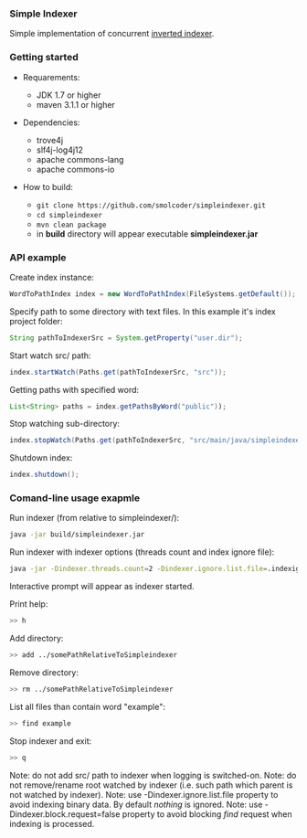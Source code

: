 ### Simple Indexer ###

Simple implementation of concurrent [inverted indexer](http://en.wikipedia.org/wiki/Inverted_index).

### Getting started ###

* Requarements:
    * JDK 1.7 or higher
    * maven 3.1.1 or higher

* Dependencies:
    * trove4j
    * slf4j-log4j12
    * apache commons-lang
    * apache commons-io

* How to build:
    * `git clone https://github.com/smolcoder/simpleindexer.git`
    * `cd simpleindexer`
    *  `mvn clean package`
    * in **build** directory will appear executable **simpleindexer.jar**

### API example ###
Create index instance:
```java
WordToPathIndex index = new WordToPathIndex(FileSystems.getDefault());
```
Specify path to some directory with text files. In this example it's index project folder:
```java
String pathToIndexerSrc = System.getProperty("user.dir");
```
Start watch src/ path:
```java
index.startWatch(Paths.get(pathToIndexerSrc, "src"));
```
Getting paths with specified word:
```java
List<String> paths = index.getPathsByWord("public"));
```
Stop watching sub-directory:
```java
index.stopWatch(Paths.get(pathToIndexerSrc, "src/main/java/simpleindexer/fs"));
```
Shutdown index:
```java
index.shutdown();
```
### Comand-line usage exapmle ####
Run indexer (from relative to simpleindexer/):
```bash
java -jar build/simpleindexer.jar
```
Run indexer with indexer options (threads count and index ignore file):
```bash
java -jar -Dindexer.threads.count=2 -Dindexer.ignore.list.file=.indexignore build/simpleindexer.jar
```
Interactive prompt will appear as indexer started.

Print help:
```bash
>> h
```

Add directory:
```bash
>> add ../somePathRelativeToSimpleindexer
```

Remove directory:
```bash
>> rm ../somePathRelativeToSimpleindexer
```

List all files than contain word "example":
```bash
>> find example
```
Stop indexer and exit:
```bash
>> q
```

Note: do not add src/ path to indexer when logging is switched-on.
Note: do not remove/rename root watched by indexer (i.e. such path which parent is not watched by indexer).
Note: use -Dindexer.ignore.list.file property to avoid indexing binary data. By default *nothing* is ignored.
Note: use -Dindexer.block.request=false property to avoid blocking *find* request when indexing is processed.
